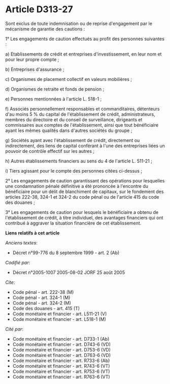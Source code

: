 # Article D313-27

Sont exclus de toute indemnisation ou de reprise d'engagement par le mécanisme de garantie des cautions :

1° Les engagements de caution effectués au profit des personnes suivantes :

a) Etablissements de crédit et entreprises d'investissement, en leur nom et pour leur propre compte ;

b) Entreprises d'assurance ;

c) Organismes de placement collectif en valeurs mobilières ;

d) Organismes de retraite et fonds de pension ;

e) Personnes mentionnées à l'article L. 518-1 ;

f) Associés personnellement responsables et commanditaires, détenteurs d'au moins 5 % du capital de l'établissement de
crédit, administrateurs, membres du directoire et du conseil de surveillance, dirigeants et commissaires aux comptes de
l'établissement, ainsi que tout bénéficiaire ayant les mêmes qualités dans d'autres sociétés du groupe ;

g) Sociétés ayant avec l'établissement de crédit, directement ou indirectement, des liens de capital conférant à l'une des
entreprises liées un pouvoir de contrôle effectif sur les autres ;

h) Autres établissements financiers au sens du 4 de l'article L. 511-21 ;

i) Tiers agissant pour le compte des personnes citées ci-dessus ;

2° Les engagements de caution garantissant des opérations pour lesquelles une condamnation pénale définitive a été prononcée
à l'encontre du bénéficiaire pour un délit de blanchiment de capitaux, sur le fondement des articles 222-38, 324-1 et 324-2
du code pénal ou de l'article 415 du code des douanes ;

3° Les engagements de caution pour lesquels le bénéficiaire a obtenu de l'établissement de crédit, à titre individuel, des
avantages financiers qui ont contribué à aggraver la situation financière de cet établissement.

**Liens relatifs à cet article**

_Anciens textes_:

  - Décret n°99-776 du 8 septembre 1999 - art. 2 (Ab)

_Codifié par_:

  - Décret n°2005-1007 2005-08-02 JORF 25 août 2005

_Cite_:

  - Code pénal - art. 222-38 (M)
  - Code pénal - art. 324-1 (M)
  - Code pénal - art. 324-2 (M)
  - Code des douanes - art. 415 (T)
  - Code monétaire et financier - art. L511-21 (V)
  - Code monétaire et financier - art. L518-1 (M)

_Cité par_:

  - Code monétaire et financier - art. D733-1 (Ab)
  - Code monétaire et financier - art. D743-6 (VD)
  - Code monétaire et financier - art. D753-6 (VD)
  - Code monétaire et financier - art. D763-6 (VD)
  - Code monétaire et financier - art. R733-6 (Ab)
  - Code monétaire et financier - art. R743-6 (VT)
  - Code monétaire et financier - art. R753-6 (VT)
  - Code monétaire et financier - art. R763-6 (VT)
